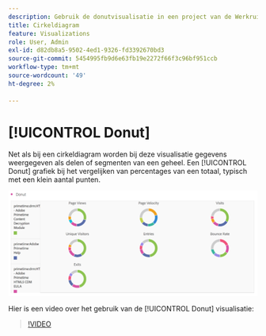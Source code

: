 ```yaml
---
description: Gebruik de donutvisualisatie in een project van de Werkruimte.
title: Cirkeldiagram
feature: Visualizations
role: User, Admin
exl-id: d82db8a5-9502-4ed1-9326-fd3392670bd3
source-git-commit: 5454995fb9d6e63fb19e2272f66f3c96bf951ccb
workflow-type: tm+mt
source-wordcount: '49'
ht-degree: 2%

---
```


# [!UICONTROL Donut]

Net als bij een cirkeldiagram worden bij deze visualisatie gegevens weergegeven als delen of segmenten van een geheel. Een [!UICONTROL Donut] grafiek bij het vergelijken van percentages van een totaal, typisch met een klein aantal punten.

![](assets/donut.png)

Hier is een video over het gebruik van de [!UICONTROL Donut] visualisatie:

>[!VIDEO](https://video.tv.adobe.com/v/334309/?quality=12)
